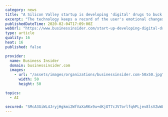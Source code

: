 ```yaml
---
category: news
title: "A Silicon Valley startup is developing 'digital' drugs to buck up US troops in space — and spot trouble"
excerpt: "The technology keeps a record of the user's emotional changes and will eventually be able to mine text messages and facial expressions."
publishedDateTime: 2020-02-04T17:09:00Z
webUrl: "https://www.businessinsider.com/start-up-developing-digital-drugs-boost-us-troops-in-space-2020-1"
type: article
quality: 16
heat: 16
published: false

provider:
  name: Business Insider
  domain: businessinsider.com
  images:
    - url: "/assets/images/organizations/businessinsider.com-50x50.jpg"
      width: 50
      height: 50

topics:
  - AI

secured: "SMcA3GiWL4JryjHgkmi2WfVaXaRKx9u+dKjOT7cJV7orlfqhPLjev8lsVZwW8VF8LWD1klawoED6FUts5LBOnDjOBvCN153PTVD94LeL8+dtetrVMoNkxSnV4NEKLovNDCbjYg08zn6cbA290kbXVZxVYG+j8ugy5rE01HG1w9wsWeJvJh5bX2nVXc8H5cz03+joeCIwGQPbWsO+2mYtd3yAm5fMknhOSHuarZGaih2HmO5TQO7v6arHNZ+f53rNr3wdN8bd0dFI0+w1FxPdehs8Me1rqD9e/Xlvklxw3cLrK5PuRyVDAOVX7d8wF1gjEuzT5vJLTRz4e0OEgGNbDHEmf4ycBqM2lSHz5A9wMfN5CjS+4ZAtVyAyBX7jTNpY2lpdi9aQ7J8qU6V+EMlVqeCPfLXHDZvsaoTEU//bS1XPxkNr6SC2/JCYQmgL6B2EvmyA1uCJ2wYuvJzTpGU8vhY0CYveY0iOz/68LUDJei8=;ypIfJcgihc0iRzti+LLHuQ=="
---
```


